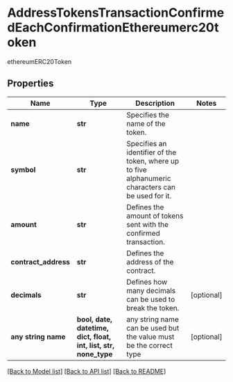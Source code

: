 # AddressTokensTransactionConfirmedEachConfirmationEthereumerc20token

ethereumERC20Token

## Properties
Name | Type | Description | Notes
------------ | ------------- | ------------- | -------------
**name** | **str** | Specifies the name of the token. | 
**symbol** | **str** | Specifies an identifier of the token, where up to five alphanumeric characters can be used for it. | 
**amount** | **str** | Defines the amount of tokens sent with the confirmed transaction. | 
**contract_address** | **str** | Defines the address of the contract. | 
**decimals** | **str** | Defines how many decimals can be used to break the token. | [optional] 
**any string name** | **bool, date, datetime, dict, float, int, list, str, none_type** | any string name can be used but the value must be the correct type | [optional]

[[Back to Model list]](../README.md#documentation-for-models) [[Back to API list]](../README.md#documentation-for-api-endpoints) [[Back to README]](../README.md)


